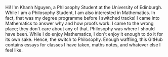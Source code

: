 Hi! I'm Khanh Nguyen, a Philosophy Student at the University of Edinburgh. While I am a Philosophy Student, I am also interested in Mathematics. In fact, that was my degree programme before I switched tracks! I came into Mathematics to answer why and how proofs work. I came to the wrong place; they don't care about any of that. Philosophy was where I should have been. While I do enjoy Mathematics, I don't enjoy it enough to do it for its own sake. Hence, the switch to Philosophy. Enough waffling, this GitHub contains essays for classes I have taken, maths notes, and whatever else I feel like.
